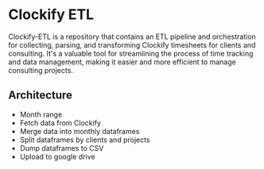 # Clockify ETL

Clockify-ETL is a repository that contains an ETL pipeline and orchestration for collecting, parsing, and transforming Clockify timesheets for clients and consulting. It's a valuable tool for streamlining the process of time tracking and data management, making it easier and more efficient to manage consulting projects.

## Architecture

- Month range
- Fetch data from Clockify
- Merge data into monthly dataframes
- Split dataframes by clients and projects
- Dump dataframes to CSV
- Upload to google drive
